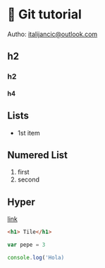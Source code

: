 #  🚀 Git tutorial
Autho: italijancic@outlook.com

## h2
### h2
#### h4

## Lists
- 1st item

## Numered List
1. first
2. second

## Hyper
[link](https://github.com/italijancic/gitTest)

```html
<h1> Tile</h1>
```

```js
var pepe = 3

console.log('Hola)
```
